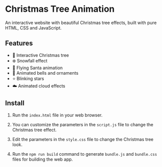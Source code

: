 # Christmas Tree Animation

An interactive website with beautiful Christmas tree effects, built with pure HTML, CSS and JavaScript.

## Features

- 🎄 Interactive Christmas tree
- ❄️ Snowfall effect
- 🎅 Flying Santa animation
- 🔔 Animated bells and ornaments
- ⭐ Blinking stars
- ☁️ Animated cloud effects

## Install

1. Run the `index.html` file in your web browser.

2. You can customize the parameters in the `script.js` file to change the Christmas tree effect.

3. Edit the parameters in the `style.css` file to change the Christmas tree look.

4. Run the `npm run build` command to generate `bundle.js` and `bundle.css` files for building the web app.
